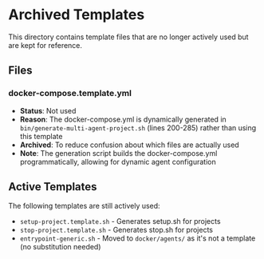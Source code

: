 # Archived Templates

This directory contains template files that are no longer actively used but are kept for reference.

## Files

### docker-compose.template.yml
- **Status**: Not used
- **Reason**: The docker-compose.yml is dynamically generated in `bin/generate-multi-agent-project.sh` (lines 200-285) rather than using this template
- **Archived**: To reduce confusion about which files are actually used
- **Note**: The generation script builds the docker-compose.yml programmatically, allowing for dynamic agent configuration

## Active Templates

The following templates are still actively used:
- `setup-project.template.sh` - Generates setup.sh for projects
- `stop-project.template.sh` - Generates stop.sh for projects
- `entrypoint-generic.sh` - Moved to `docker/agents/` as it's not a template (no substitution needed)